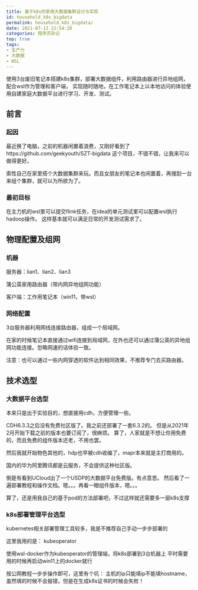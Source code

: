 ```yaml
---
title: 基于k8s的家用大数据集群设计与实现
id: household_k8s_bigdata
permalink: household_k8s_bigdata/
date: 2021-07-13 22:54:20
categories: 程序员杂记
top: true
tags:
- 生产力
- 大数据  
- WSL
---
```

使用3台废旧笔记本搭建k8s集群，部署大数据组件，利用路由器进行异地组网，配合wsl作为管理和客户端，
实现随时随地，在工作笔记本上以本地访问的体验使用自建家庭大数据平台进行学习、开发、测试。
<!-- more -->
## 前言
### 起因
最近换了电脑，之前的机器闲置着浪费，又刚好看到了https://github.com/geekyouth/SZT-bigdata 这个项目，不错不错，让我来可以做得更好。

索性自己在家里搭个大数据集群来玩。而且女朋友的笔记本也闲置着，再搜刮一台来组个集群，就可以为所欲为了。
### 最初目标
在主力机的wsl里可以提交flink任务，在idea的单元测试里可以配置wsl执行hadoop操作。
这样基本就可以满足日常的开发测试需求了。

## 物理配置及组网
### 机器
服务器：lian1、lian2、lian3 

蒲公英家用路由器（带内网异地组网功能）

客户端：工作用笔记本（win11，带wsl）

### 网络配置
3台服务器利用网线连接路由器，组成一个局域网。

在家的时候笔记本直接通过wifi连接到局域网，在外也还可以通过蒲公英的异地组网功能连接。忽略网速的话体验一致。

注意：也可以通过一些内网穿透的软件达到相同效果，不推荐专门去买路由器。

## 技术选型
### 大数据平台选型
本来只是出于实验目的，想直接用cdh，方便管理一些。

CDH6.3.3之后没有免费社区版了。我之前还部署了一套6.3.2的。
但是从2021年2月开始下载之前的版本也要订阅了，很麻烦。
算了，人家就是不想让你用免费的，而且免费的组件版本还老，不用也罢。

然后我就开始物色其他的，hdp也早被cdh收编了，mapr本来就是主打商用的。

国内的华为阿里腾讯都是云服务，不会提供这种社区版。

倒是有看到UCloud出了一个USDP的大数据平台免费版。有点意思。
然后看了一遍部署教程和操作文档。嗯。。。再看一眼组件版本，嗯。。。

算了，还是用我自己的基于pod的方法部署吧，不过这样就还需要多一层k8s支撑
### k8s部署管理平台选型
kubernetes相关部署管理工具较多，我是不推荐自己手动一步步部署的

这里我用的是： kubeoperator

使用wsl-docker作为kubeoperator的管理端，将k8s部署到3台机器上
平时需要用的时候再启动win11上的docker就行 

按公网教程一步步操作即可，这里有个坑：
主机的ip只能填ip不能填hostname，虽然填的时候不会报错，但是在生成k8s证书的时候会失败！